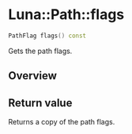 # Luna::Path::flags

```c++
PathFlag flags() const
```

Gets the path flags. 

## Overview


## Return value
Returns a copy of the path flags. 

